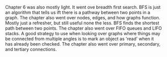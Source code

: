 Chapter 6 was also mostly light. It went ove breadth first search. BFS is just an algorithm that tells us ift there is a pathway between two points in a graph. The chapter also went over nodes, edges, and how graphs function. Mostly just a refresher, but still useful none the less. BFS finds the shortest path between two points. The chapter also went over FIFO queues and LIFO stacks. A good strategy to use when looking over graphs where things may be connected from multiple angles is to mark an object as 'read' when it has already been checked. The chapter also went over primary, secondary, and tertiary connections.